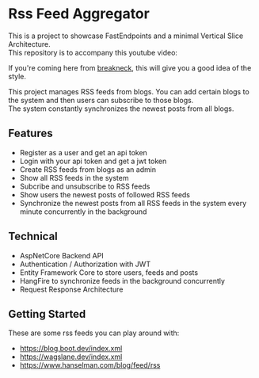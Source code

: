 # Rss Feed Aggregator
This is a project to showcase FastEndpoints and a minimal Vertical Slice Architecture.  
This repository is to accompany this youtube video:

If you're coming here from [breakneck](https://breakneck.dev), this will give you a good idea of the style.

This project manages RSS feeds from blogs. You can add certain blogs to the system and then users can subscribe to those blogs.  
The system constantly synchronizes the newest posts from all blogs.

## Features
- Register as a user and get an api token
- Login with your api token and get a jwt token
- Create RSS feeds from blogs as an admin
- Show all RSS feeds in the system
- Subcribe and unsubscribe to RSS feeds
- Show users the newest posts of followed RSS feeds
- Synchronize the newest posts from all RSS feeds in the system every minute concurrently in the background

## Technical
- AspNetCore Backend API
- Authentication / Authorization with JWT
- Entity Framework Core to store users, feeds and posts
- HangFire to synchronize feeds in the background concurrently 
- Request Response Architecture

## Getting Started
These are some rss feeds you can play around with: 
- https://blog.boot.dev/index.xml
- https://wagslane.dev/index.xml
- https://www.hanselman.com/blog/feed/rss
